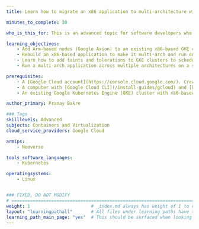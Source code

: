 ```yaml
---
title: Learn how to migrate an x86 application to multi-architecture with Arm-based on Google Axion Processor on GKE

minutes_to_complete: 30

who_is_this_for: This is an advanced topic for software developers who are looking to migrate their existing x86 containerized applications to Arm

learning_objectives: 
    - Add Arm-based nodes (Google Axion) to an existing x86-based GKE cluster
    - Rebuild an x86-based application to make it multi-arch and run on Arm
    - Learn how to add taints and tolerations to GKE clusters to schedule application pods on architecture specific nodes
    - Run a multi-arch application across multiple architectures on a single GKE cluster

prerequisites:
    - A [Google Cloud account](https://console.cloud.google.com/). Create an account if needed.
    - A computer with [Google Cloud CLI](/install-guides/gcloud) and [kubectl](/install-guides/kubectl/)installed.
    - An existing Google Kubernetes Engine (GKE) cluster with x86-based nodes

author_primary: Pranay Bakre

### Tags
skilllevels: Advanced
subjects: Containers and Virtualization
cloud_service_providers: Google Cloud

armips:
    - Neoverse

tools_software_languages:
    - Kubernetes

operatingsystems:
    - Linux


### FIXED, DO NOT MODIFY
# ================================================================================
weight: 1                       # _index.md always has weight of 1 to order correctly
layout: "learningpathall"       # All files under learning paths have this same wrapper
learning_path_main_page: "yes"  # This should be surfaced when looking for related content. Only set for _index.md of learning path content.
---
```

